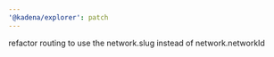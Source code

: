 ```yaml
---
'@kadena/explorer': patch
---
```


refactor routing to use the network.slug instead of network.networkId
